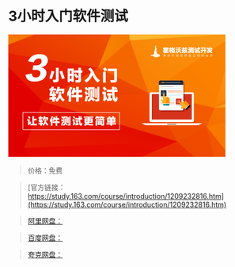 # 3小时入门软件测试

![img](../../../assets/study163/free/185e698dc7704b3eb29a0f5d5568d168.png)

> 价格：免费

> [官方链接：https://study.163.com/course/introduction/1209232816.htm](https://study.163.com/course/introduction/1209232816.htm)

> [阿里网盘：]()

> [百度网盘：]()

> [夸克网盘：]()
